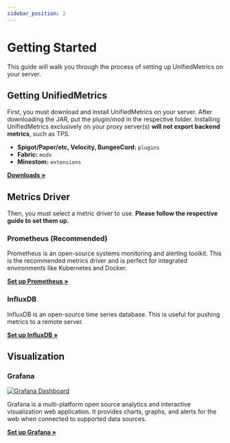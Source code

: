 ```yaml
---
sidebar_position: 2
---
```


# Getting Started

This guide will walk you through the process of setting up UnifiedMetrics on your server.

## Getting UnifiedMetrics

First, you must download and install UnifiedMetrics on your server. After downloading the JAR, put the plugin/mod in the
respective folder. Installing UnifiedMetrics exclusively on your proxy server(s) **will not export backend metrics**, such
as TPS.

- **Spigot/Paper/etc, Velocity, BungeeCord:** `plugins`
- **Fabric:** `mods`
- **Minestom:** `extensions`

[**Downloads »**](https://github.com/Cubxity/UnifiedMetrics/releases/)

## Metrics Driver

Then, you must select a metric driver to use. **Please follow the respective guide to set them up.**

### Prometheus (Recommended)

Prometheus is an open-source systems monitoring and alerting toolkit. This is the recommended metrics driver and is
perfect for integrated environments like Kubernetes and Docker.

[**Set up Prometheus »**](drivers/prometheus)

### InfluxDB

InfluxDB is an open-source time series database. This is useful for pushing metrics to a remote server.

[**Set up InfluxDB »**](drivers/influxdb)

## Visualization

### Grafana

[![Grafana Dashboard](https://github.com/Cubxity/UnifiedMetrics/raw/dev/0.3.x/.github/assets/grafana.png)](https://dedimc.link/unifiedmetrics)

Grafana is a multi-platform open source analytics and interactive visualization web application. It provides charts,
graphs, and alerts for the web when connected to supported data sources.

[**Set up Grafana »**](guides/grafana)
